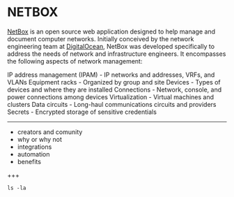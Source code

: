 # NETBOX

[NetBox](https://netbox.readthedocs.io/en/latest/) is an open source web application designed to help manage and document computer networks. Initially conceived by the network engineering team at [DigitalOcean](https://www.digitalocean.com/), NetBox was developed specifically to address the needs of network and infrastructure engineers. It encompasses the following aspects of network management:

IP address management (IPAM) - IP networks and addresses, VRFs, and VLANs
Equipment racks - Organized by group and site
Devices - Types of devices and where they are installed
Connections - Network, console, and power connections among devices
Virtualization - Virtual machines and clusters
Data circuits - Long-haul communications circuits and providers
Secrets - Encrypted storage of sensitive credentials

---

* creators and comunity
* why or why not
* integrations
* automation
* benefits

+++

```
ls -la
```

